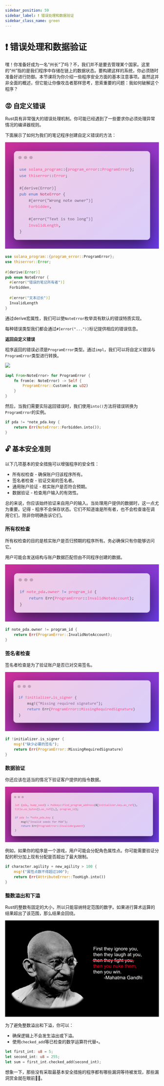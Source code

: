 ```yaml
---
sidebar_position: 59
sidebar_label: ❗ 错误处理和数据验证
sidebar_class_name: green
---
```


# ❗ 错误处理和数据验证

嘿！你准备好成为一名“州长”了吗？不，我们并不是要去管理某个国家。这里的“州”指的是我们程序中存储在链上的数据状态。要构建这样的系统，你必须随时准备好进行防御。本节课将为你介绍一些程序安全方面的基本注意事项。虽然这并非全面的概述，但它能让你像攻击者那样思考，思索重要的问题：我如何破解这个程序？

## 😡 自定义错误

Rust具有非常强大的错误处理机制。你可能已经遇到了一些要求你必须处理异常情况的编译器规则。

下面展示了如何为我们的笔记程序创建自定义错误的方法：

![](./img/solana-program-error.png)

```rust
use solana_program::{program_error::ProgramError};
use thiserror::Error;

#[derive(Error)]
pub enum NoteError {
  #[error("错误的笔记所有者")]
  Forbidden,

  #[error("文本过长")]
  InvalidLength
}
```

通过derive宏属性，我们可以使`NoteError`枚举具有默认的错误特质实现。

每种错误类型我们都会通过`#[error("...")]`标记提供相应的错误信息。

**返回自定义错误**

程序返回的错误必须是`ProgramError`类型。通过`impl`，我们可以将自定义错误与`ProgramError`类型进行转换。

![](./img/convert-error.png)

```rust
impl From<NoteError> for ProgramError {
    fn from(e: NoteError) -> Self {
        ProgramError::Custom(e as u32)
    }
}
```

然后，当我们需要实际返回错误时，我们使用`into()`方法将错误转换为`ProgramError`的实例。

```rust
if pda != *note_pda.key {
    return Err(NoteError::Forbidden.into());
}
```

## 🔓 基本安全准则

以下几项基本的安全措施可以增强程序的安全性：

- 所有权检查 - 确保账户归该程序所有。
- 签名者检查 - 验证交易的签名者。
- 通用账户验证 - 核实账户是否符合预期。
- 数据验证 - 检查用户输入的有效性。

总的来说，你应该始终验证来自用户的输入。当处理用户提供的数据时，这一点尤为重要。记得 - 程序不会保存状态。它们不知道谁是所有者，也不会检查谁在调用它们，除非你明确告诉它们。

### 所有权检查

所有权检查的目的是核实账户是否归预期的程序所有。务必确保只有你能够访问它。

用户可能会发送结构与账户数据匹配但由不同程序创建的数据。

![](./img/owner-check.png)

```rust
if note_pda.owner != program_id {
    return Err(ProgramError::InvalidNoteAccount);
}
```

### 签名者检查

签名者检查是为了验证账户是否已对交易签名。

![](./img/signer-check.png)

```rust
if !initializer.is_signer {
    msg!("缺少必要的签名");
    return Err(ProgramError::MissingRequiredSignature)
}
```

### 数据验证

你还应该在适当的情况下验证客户提供的指令数据。

![](./img/data-validation.png)

例如，如果你的程序是一个游戏，用户可能会分配角色属性点。你可能需要验证分配的积分加上现有分配是否超出了最大限制。

```rust
if character.agility + new_agility > 100 {
    msg!("属性点数不得超过100");
    return Err(AttributeError::TooHigh.into())
}
```

### 整数溢出和下溢

Rust的整数有固定的大小，所以只能容纳特定范围的数字。如果进行算术运算的结果超出了该范围，那么结果会回绕。

![](./img/1280px-Nuclear_Gandhi.png)

为了避免整数溢出和下溢，你可以：

- 确保逻辑上不会发生溢出或下溢。
- 使用`checked_add`等已检查的数学运算符代替`+`。

```rust
let first_int: u8 = 5;
let second_int: u8 = 255;
let sum = first_int.checked_add(second_int);
```

想象一下，那些没有采取最基本安全措施的程序都有哪些漏洞等待被发现，那些漏洞赏金就在眼前🥵🤑。
